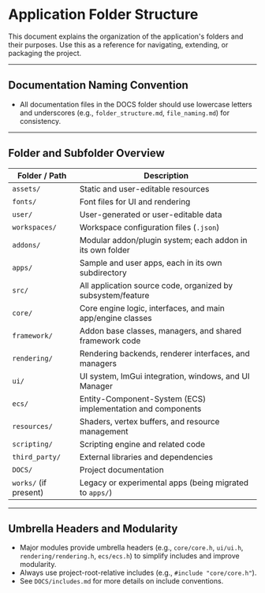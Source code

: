 # Application Folder Structure

This document explains the organization of the application's folders and their purposes. Use this as a reference for navigating, extending, or packaging the project.

---

## Documentation Naming Convention
- All documentation files in the DOCS folder should use lowercase letters and underscores (e.g., `folder_structure.md`, `file_naming.md`) for consistency.

---

## Folder and Subfolder Overview

| Folder / Path               | Description                                                      |
|-----------------------------|------------------------------------------------------------------|
| `assets/`                   | Static and user-editable resources                               |
|     `fonts/`                | Font files for UI and rendering                                  |
|     `user/`                 | User-generated or user-editable data                             |
|         `workspaces/`       | Workspace configuration files (`.json`)                          |
| `addons/`                   | Modular addon/plugin system; each addon in its own folder        |
| `apps/`                     | Sample and user apps, each in its own subdirectory               |
| `src/`                      | All application source code, organized by subsystem/feature      |
|     `core/`                 | Core engine logic, interfaces, and main app/engine classes       |
|     `framework/`            | Addon base classes, managers, and shared framework code          |
|     `rendering/`            | Rendering backends, renderer interfaces, and managers            |
|     `ui/`                   | UI system, ImGui integration, windows, and UI Manager             |
|     `ecs/`                  | Entity-Component-System (ECS) implementation and components      |
|     `resources/`            | Shaders, vertex buffers, and resource management                 |
|     `scripting/`            | Scripting engine and related code                                |
| `third_party/`              | External libraries and dependencies                              |
| `DOCS/`                     | Project documentation                                            |
| `works/` (if present)       | Legacy or experimental apps (being migrated to `apps/`)          |

---

## Umbrella Headers and Modularity
- Major modules provide umbrella headers (e.g., `core/core.h`, `ui/ui.h`, `rendering/rendering.h`, `ecs/ecs.h`) to simplify includes and improve modularity.
- Always use project-root-relative includes (e.g., `#include "core/core.h"`).
- See `DOCS/includes.md` for more details on include conventions.
